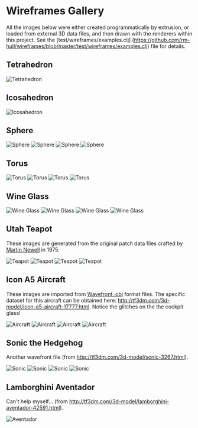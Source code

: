 # Wireframes Gallery

All the images below were either created programmatically by extrusion, or loaded from external 3D data
files, and then drawn with the renderers within this project. See the [test/wireframes/examples.clj]
(https://github.com/rm-hull/wireframes/blob/master/test/wireframes/examples.clj) file for details.

## Tetrahedron

![Tetrahedron](https://raw.github.com/rm-hull/wireframes/master/doc/gallery/translucent/tetrahedron.png)

## Icosahedron

![Icosahedron](https://raw.github.com/rm-hull/wireframes/master/doc/gallery/translucent/icosahedron.png)

## Sphere

![Sphere](https://raw.github.com/rm-hull/wireframes/master/doc/gallery/transparent/sphere.png)
![Sphere](https://raw.github.com/rm-hull/wireframes/master/doc/gallery/translucent/sphere.png)
![Sphere](https://raw.github.com/rm-hull/wireframes/master/doc/gallery/opaque/sphere.png)
![Sphere](https://raw.github.com/rm-hull/wireframes/master/doc/gallery/shaded/sphere.png)

## Torus

![Torus](https://raw.github.com/rm-hull/wireframes/master/doc/gallery/transparent/torus.png)
![Torus](https://raw.github.com/rm-hull/wireframes/master/doc/gallery/translucent/torus.png)
![Torus](https://raw.github.com/rm-hull/wireframes/master/doc/gallery/opaque/torus.png)
![Torus](https://raw.github.com/rm-hull/wireframes/master/doc/gallery/shaded/torus.png)

## Wine Glass

![Wine Glass](https://raw.github.com/rm-hull/wireframes/master/doc/gallery/transparent/wineglass.png)
![Wine Glass](https://raw.github.com/rm-hull/wireframes/master/doc/gallery/translucent/wineglass.png)
![Wine Glass](https://raw.github.com/rm-hull/wireframes/master/doc/gallery/opaque/wineglass.png)
![Wine Glass](https://raw.github.com/rm-hull/wireframes/master/doc/gallery/shaded/wineglass.png)

## Utah Teapot

These images are generated from the original patch data files crafted by 
[Martin Newell](https://en.wikipedia.org/wiki/Martin_Newell_%28computer_scientist%29) in 1975.

![Teapot](https://raw.github.com/rm-hull/wireframes/master/doc/gallery/transparent/teapot.png)
![Teapot](https://raw.github.com/rm-hull/wireframes/master/doc/gallery/translucent/teapot.png)
![Teapot](https://raw.github.com/rm-hull/wireframes/master/doc/gallery/opaque/teapot.png)
![Teapot](https://raw.github.com/rm-hull/wireframes/master/doc/gallery/shaded/teapot.png)

## Icon A5 Aircraft

These images are imported from [Wavefront .obj](https://en.wikipedia.org/wiki/Wavefront_.obj_file) format
files. The specific dataset for this aircraft can be obtained here: http://tf3dm.com/3d-model/icon-a5-aircraft-17777.html.
Notice the glitches on the the cockpit glass!

![Aircraft](https://raw.github.com/rm-hull/wireframes/master/doc/gallery/transparent/icon-a5.png)
![Aircraft](https://raw.github.com/rm-hull/wireframes/master/doc/gallery/translucent/icon-a5.png)
![Aircraft](https://raw.github.com/rm-hull/wireframes/master/doc/gallery/opaque/icon-a5.png)
![Aircraft](https://raw.github.com/rm-hull/wireframes/master/doc/gallery/shaded/icon-a5.png)

## Sonic the Hedgehog

Another wavefront file (from http://tf3dm.com/3d-model/sonic-3267.html).

![Sonic](https://raw.github.com/rm-hull/wireframes/master/doc/gallery/transparent/sonic.png)
![Sonic](https://raw.github.com/rm-hull/wireframes/master/doc/gallery/translucent/sonic.png)
![Sonic](https://raw.github.com/rm-hull/wireframes/master/doc/gallery/opaque/sonic.png)
![Sonic](https://raw.github.com/rm-hull/wireframes/master/doc/gallery/shaded/sonic.png)


## Lamborghini Aventador

Can't help myself... (from http://tf3dm.com/3d-model/lamborghini-aventador-42591.html).

![Aventador](https://raw.github.com/rm-hull/wireframes/master/doc/gallery/translucent/aventador.png)
